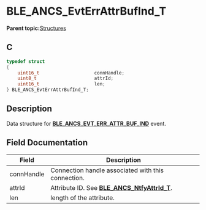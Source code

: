 # BLE\_ANCS\_EvtErrAttrBufInd\_T

**Parent topic:**[Structures](GUID-A2656700-B0A1-443C-903C-42AE1A0A1AD8.md)

## C

```c
typedef struct                 
{                                                     
    uint16_t                    connHandle;
    uint8_t                     attrId;
    uint16_t                    len;
} BLE_ANCS_EvtErrAttrBufInd_T;
```

## Description

Data structure for **[BLE\_ANCS\_EVT\_ERR\_ATTR\_BUF\_IND](GUID-09E4D761-E240-4D15-8065-2AB976C30FAB.md)** event.

## Field Documentation

|Field|Description|
|-----|-----------|
|connHandle|Connection handle associated with this connection.|
|attrId|Attribute ID. See **[BLE\_ANCS\_NtfyAttrId\_T](GUID-CFE9631F-009B-4D70-961C-C8B42144134B.md)**.|
|len|length of the attribute.|

